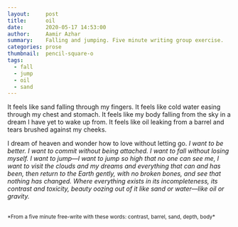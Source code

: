 ```yaml
---
layout:     post
title:      oil
date:       2020-05-17 14:53:00
author:     Aamir Azhar
summary:    Falling and jumping. Five minute writing group exercise.
categories: prose
thumbnail:  pencil-square-o
tags:
  - fall
  - jump
  - oil
  - sand
---
```

It feels like sand falling through my fingers. It feels like cold water easing through my chest and stomach. It feels like my body falling from the sky in a dream I have yet to wake up from. It feels like oil leaking from a barrel and tears brushed against my cheeks.

I dream of heaven and wonder how to love without letting go. *I want to be better. I want to commit without being attached. I want to fall without losing myself. I want to jump—I want to jump so high that no one can see me, I want to visit the clouds and my dreams and everything that can and has been, then return to the Earth gently, with no broken bones, and see that nothing has changed. Where everything exists in its incompleteness, its contrast and toxicity, beauty oozing out of it like sand or water—like oil or gravity.*

<br>
<sup>*From a five minute free-write with these words: contrast, barrel, sand, depth, body*</sup>
